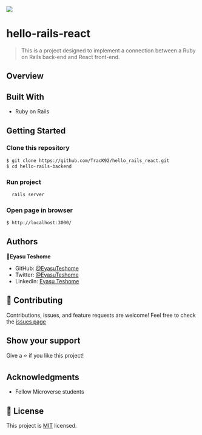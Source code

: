 ![](https://img.shields.io/badge/Microverse-blueviolet)

# hello-rails-react

> This is a project designed to implement a connection between a Ruby on Rails back-end and React front-end.

## Overview

## Built With

- Ruby on Rails

## Getting Started

### Clone this repository

```bash
$ git clone https://github.com/TracK92/hello_rails_react.git
$ cd hello-rails-backend
```

### Run project

```bash
  rails server
```

### Open page in browser

```bash
$ http://localhost:3000/
```

## Authors

👤**Eyasu Teshome**

- GitHub: [@EyasuTeshome](https://github.com/EyasuTeshome)
- Twitter: [@EyasuTeshome](https://twitter.com/EyasuTeshome)
- LinkedIn: [Eyasu Teshome](https://linkedin.com/in/eyasu-teshome)

## 🤝 Contributing

Contributions, issues, and feature requests are welcome!
Feel free to check the [issues page](https://github.com/TracK92/hello_rails_react/issues)

## Show your support

Give a ⭐️ if you like this project!

## Acknowledgments

- Fellow Microverse students

## 📝 License

This project is [MIT](./MIT.md) licensed.
